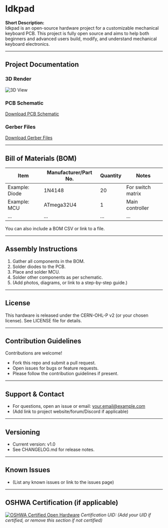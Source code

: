 # Idkpad

**Short Description:**  
Idkpad is an open-source hardware project for a customizable mechanical keyboard PCB. This project is fully open source and aims to help both beginners and advanced users build, modify, and understand mechanical keyboard electronics.

---

## Project Documentation

### 3D Render
![3D View](./assets/3d-view.png)

### PCB Schematic
[Download PCB Schematic](./hardware/idkpad_schematic.pdf)

### Gerber Files
[Download Gerber Files](./hardware/idkpad_gerbers.zip)

---

## Bill of Materials (BOM)

| Item            | Manufacturer/Part No. | Quantity | Notes              |
|-----------------|----------------------|----------|--------------------|
| Example: Diode  | 1N4148               | 20       | For switch matrix  |
| Example: MCU    | ATmega32U4           | 1        | Main controller    |
| ...             | ...                  | ...      | ...                |

You can also include a BOM CSV or link to a file.

---

## Assembly Instructions

1. Gather all components in the BOM.
2. Solder diodes to the PCB.
3. Place and solder MCU.
4. Solder other components as per schematic.
5. (Add photos, diagrams, or link to a step-by-step guide.)

---

## License

This hardware is released under the CERN-OHL-P v2 (or your chosen license).
See LICENSE file for details.

---

## Contribution Guidelines

Contributions are welcome!
- Fork this repo and submit a pull request.
- Open issues for bugs or feature requests.
- Please follow the contribution guidelines if present.

---

## Support & Contact

- For questions, open an issue or email: your.email@example.com
- (Add link to project website/forum/Discord if applicable)

---

## Versioning

- Current version: v1.0
- See CHANGELOG.md for release notes.

---

## Known Issues

- (List any known issues or link to the issues page)

---

## OSHWA Certification (if applicable)

[![OSHWA Certified Open Hardware](https://www.oshwa.org/assets/oshw-certification-logo.png)](https://certification.oshwa.org/)
_Certification UID: (Add your UID if certified, or remove this section if not certified)_
